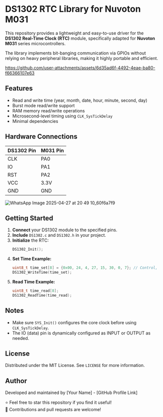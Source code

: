 # DS1302 RTC Library for Nuvoton M031

This repository provides a lightweight and easy-to-use driver for the **DS1302 Real-Time Clock (RTC)** module, specifically adapted for **Nuvoton M031** series microcontrollers.

The library implements bit-banging communication via GPIOs without relying on heavy peripheral libraries, making it highly portable and efficient.


https://github.com/user-attachments/assets/6d35ad6f-4492-4eae-ba80-f66366107e63


## Features
- Read and write time (year, month, date, hour, minute, second, day)
- Burst mode read/write support
- RAM memory read/write operations
- Microsecond-level timing using `CLK_SysTickDelay`
- Minimal dependencies

## Hardware Connections
| DS1302 Pin | M031 Pin |
|:-----------|:---------|
| CLK        | PA0      |
| IO         | PA1      |
| RST        | PA2      |
| VCC        | 3.3V     |
| GND        | GND      |
![WhatsApp Image 2025-04-27 at 20 49 10_60f6a7f9](https://github.com/user-attachments/assets/c2d296dc-d4bb-412b-9afe-3205658534cc)

## Getting Started

1. **Connect** your DS1302 module to the specified pins.
2. **Include** `DS1302.c` and `DS1302.h` in your project.
3. **Initialize** the RTC:
    ```c
    DS1302_Init();
    ```
4. **Set Time Example:**
    ```c
    uint8_t time_set[8] = {0x00, 24, 4, 27, 15, 30, 0, 7}; // Control, Year, Month, Date, Hour, Minute, Second, Day
    DS1302_WriteTime(time_set);
    ```
5. **Read Time Example:**
    ```c
    uint8_t time_read[8];
    DS1302_ReadTime(time_read);
    ```

## Notes
- Make sure `SYS_Init()` configures the core clock before using `CLK_SysTickDelay`.
- The IO (data) pin is dynamically configured as INPUT or OUTPUT as needed.

## License
Distributed under the MIT License. See `LICENSE` for more information.

## Author
Developed and maintained by [Your Name] - [GitHub Profile Link]

⭐ Feel free to star this repository if you find it useful!  
🤝 Contributions and pull requests are welcome!
